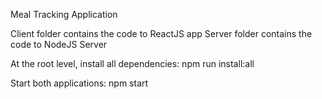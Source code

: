 Meal Tracking Application

Client folder contains the code to ReactJS app
Server folder contains the code to NodeJS Server

At the root level, install all dependencies:
npm run install:all

Start both applications:
npm start